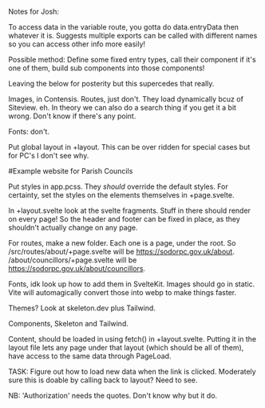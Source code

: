 Notes for Josh:

To access data in the variable route, you gotta do data.entryData then whatever it is. Suggests multiple exports can be called with different names so you can access other info more easily!

Possible method: Define some fixed entry types, call their component if it's one of them, build sub components into those components!

Leaving the below for posterity but this supercedes that really.

Images, in Contensis.
Routes, just don't. They load dynamically bcuz of Siteview. eh. In theory we can also do a search thing if you get it a bit wrong. Don't know if there's any point.

Fonts: don't.

Put global layout in +layout. This can be over ridden for special cases but for PC's I don't see why.


#Example website for Parish Councils

Put styles in app.pcss. They *should* override the default styles. For certainty, set the styles on the elements themselves in +page.svelte.

In +layout.svelte look at the svelte fragments. Stuff in there should render on every page! So the header and footer can be fixed in place, as they shouldn't actually change on any page.

For routes, make a new folder. Each one is a page, under the root. So /src/routes/about/+page.svelte will be https://sodorpc.gov.uk/about. /about/councillors/+page.svelte will be https://sodorpc.gov.uk/about/councillors. 

Fonts, idk look up how to add them in SvelteKit. Images should go in static. Vite will automagically convert those into webp to make things faster.

Themes? Look at skeleton.dev plus Tailwind.

Components, Skeleton and Tailwind.

Content, should be loaded in using fetch() in +layout.svelte. Putting it in the layout file lets any page under that layout (which should be all of them), have access to the same data through PageLoad. 

TASK: Figure out how to load new data when the link is clicked. Moderately sure this is doable by calling back to layout? Need to see.

NB: 'Authorization' needs the quotes. Don't know why but it do. 

